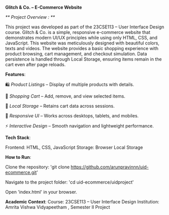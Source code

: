 **Glitch & Co. – E-Commerce Website**

_** Project Overview : **_

This project was developed as part of the 23CSE113 – User Interface Design course.
Glitch & Co. is a simple, responsive e-commerce website that demonstrates modern UI/UX principles while using only HTML, CSS, and JavaScript.
This website was meticulously designed with beautiful colors, texts and videos.
The website provides a basic shopping experience with product browsing, cart management, and checkout simulation. Data persistence is handled through Local Storage, ensuring items remain in the cart even after page reloads.

**Features**:

🛍️ _Product Listings_ – Display of multiple products with details.

🛒 _Shopping Cart_ – Add, remove, and view selected items.

💾 _Local Storage_ – Retains cart data across sessions.

🎨 _Responsive UI_ – Works across desktops, tablets, and mobiles.

⚡ _Interactive Design_ – Smooth navigation and lightweight performance.

**Tech Stack**:

Frontend: HTML, CSS, JavaScript
Storage: Browser Local Storage

**How to Run**:

Clone the repository:
'git clone https://github.com/arunpravinnn/uid-ecommerce.git'


Navigate to the project folder:
'cd uid-ecommerce/uidproject'

Open 'index.html' in your browser.



**Academic Context**:
Course: 23CSE113 – User Interface Design
Institution: Amrita Vishwa Vidyapeetham , Semester II Project

